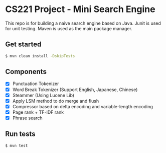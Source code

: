 # CS221 Project - Mini Search Engine

This repo is for building a naive search engine based on Java. 
Junit is used for unit testing.
Maven is used as the main package manager.

## Get started

```bash
$ mvn clean install -DskipTests
```

## Components

* [x] Punctuation Tokenizer
* [x] Word Break Tokenizer (Support English, Japanese, Chinese)
* [x] Steammer (Using Lucene Lib)
* [x] Apply LSM method to do merge and flush
* [x] Compressor based on delta encoding and variable-length encoding
* [x] Page rank + TF-IDF rank
* [x] Phrase search

## Run tests

```bash
$ mvn test
```
